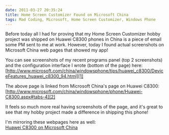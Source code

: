 ```yaml
---
date: 2011-03-27 20:35:24
title: Home Screen Customizer Found on Microsoft China
tags: Mad Coding, Microsoft, Home Screen Customizer, Windows Phone
---
```

Before today all I had for proving that my Home Screen Customizer hobby project
was shipped on Huawei C8300 phones in China is a piece of email some PM sent to
me at work. However, today I found actual screenshots on Microsoft China web
pages that showed my app!

You can see screenshots of my recent programs panel (top 2 screenshots) and the
configuration interface I wrote (bottom of the page) here:  
[http://www.microsoft.com/china/windowsphone/tips/huawei_c8300/DeviceFeatures_huawei_c8300_94.html][1]

The above page is linked from Microsoft China's page on Huawei C8300:  
[http://www.microsoft.com/china/windowsphone/phone/Huawei-C8300.aspx#tabs-4][2]

It feels so much more real having screenshots of the page, and it's great to
see that my hobby project made a difference in shipping this phone!

I'm mirroring these webpages here as well:  
[Huawei C8300 on Microsoft China][3]

  [1]: http://www.microsoft.com/china/windowsphone/tips/huawei_c8300/DeviceFeatures_huawei_c8300_94.html
  [2]: http://www.microsoft.com/china/windowsphone/phone/Huawei-C8300.aspx#tabs-4
  [3]: /files/HuaweiC8300.pdf
